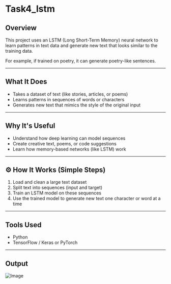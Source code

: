 # Task4_lstm

##  Overview

This project uses an LSTM (Long Short-Term Memory) neural network to learn patterns in text data and generate new text that looks similar to the training data.

For example, if trained on poetry, it can generate poetry-like sentences.

---

##  What It Does

- Takes a dataset of text (like stories, articles, or poems)
- Learns patterns in sequences of words or characters
- Generates new text that mimics the style of the original input

---

##  Why It's Useful

- Understand how deep learning can model sequences
- Create creative text, poems, or code suggestions
- Learn how memory-based networks (like LSTM) work

---

## ⚙ How It Works (Simple Steps)

1. Load and clean a large text dataset
2. Split text into sequences (input and target)
3. Train an LSTM model on these sequences
4. Use the trained model to generate new text one character or word at a time

---

##  Tools Used

- Python 
- TensorFlow / Keras or PyTorch

---

Output
---
![Image](https://github.com/user-attachments/assets/b1c45c32-a3e8-4e92-acaf-dbc55449c5fa)
